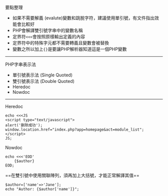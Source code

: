 要點整理
- 如果不需要解義 (evalute)變數和跳脫字符，建議使用單引號，有文件指出效能會比較好
- PHP會解譯雙引號字串中的變數名稱
- 定界符`<<<`會按照原樣輸出定義的內容
- 定界符中的特殊字元都不需要轉義且變數會被替換
- 變數之所以加上`{}`是要讓PHP解析器知道這是一個PHP變數

---

PHP字串表示法
* 單引號表示法 (Single Quoted)
* 雙引號表示法 (Double Quoted)
* Heredoc
* Nowdoc

---

Heredoc
```
echo <<<JS
<script type="text/javascript">
alert('删除成功');
window.location.href="index.php?app=homepage&act=module_list";
</script>
JS;
```

Nowdoc
```
echo <<<'EOD'
	{$author}
EOD;
```

==在雙引號中使用關聯陣列，須再加上大括號，才能正常解譯其值==
```
$author=['name'=>'Jane'];
echo "Author: {$author['name']}";
```